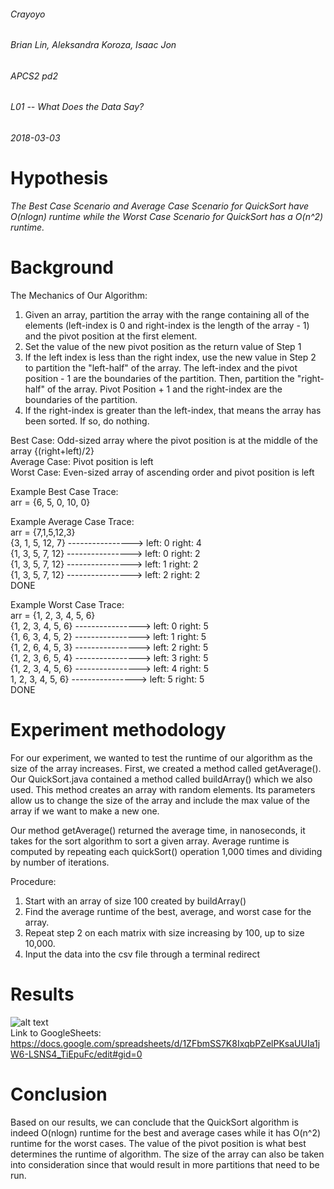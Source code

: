 ###### Crayoyo
###### Brian Lin, Aleksandra Koroza, Isaac Jon  
###### APCS2 pd2
###### L01 -- What Does the Data Say?
###### 2018-03-03

# Hypothesis
*The Best Case Scenario and Average Case Scenario for QuickSort have O(nlogn) runtime while the Worst Case Scenario for QuickSort has a O(n^2) runtime.*

# Background 
The Mechanics of Our Algorithm: 
1) Given an array, partition the array with the range containing all of the elements (left-index is 0 and right-index is the    length of the array - 1) and the pivot position at the first element. 
2) Set the value of the new pivot position as the return value of Step 1 
3) If the left index is less than the right index, use the new value in Step 2 to partition the "left-half" of the array. The    left-index and the pivot position - 1 are the boundaries of the partition. Then, partition the "right-half" of the            array. Pivot Position + 1 and the right-index are the boundaries of the partition. 
4) If the right-index is greater than the left-index, that means the array has been sorted. If so, do nothing. 

Best Case: Odd-sized array where the pivot position is at the middle of the array {(right+left)/2} <br />
Average Case: Pivot position is left <br />
Worst Case: Even-sized array of ascending order and pivot position is left <br />

Example Best Case Trace:  <br />
arr = {6, 5, 0, 10, 0}  <br />

Example Average Case Trace:  <br />
arr = {7,1,5,12,3}    <br />
{3, 1, 5, 12, 7}   ---------------->  left: 0  right: 4  <br />
{1, 3, 5, 7, 12}   ---------------->  left: 0  right: 2  <br />
{1, 3, 5, 7, 12}   ---------------->  left: 1  right: 2  <br />
{1, 3, 5, 7, 12}   ---------------->  left: 2  right: 2  <br />
       DONE

Example Worst Case Trace:  <br />
arr = {1, 2, 3, 4, 5, 6}    <br />
{1, 2, 3, 4, 5, 6}   ---------------->  left: 0  right: 5  <br />
{1, 6, 3, 4, 5, 2}   ---------------->  left: 1  right: 5  <br />
{1, 2, 6, 4, 5, 3}   ---------------->  left: 2  right: 5  <br />
{1, 2, 3, 6, 5, 4}   ---------------->  left: 3  right: 5  <br />
{1, 2, 3, 4, 5, 6}   ---------------->  left: 4  right: 5  <br />
1, 2, 3, 4, 5, 6}   ---------------->  left: 5  right: 5   <br />
       DONE

# Experiment methodology
For our experiment, we wanted to test the runtime of our algorithm as the size of the array increases. 
First, we created a method called getAverage(). Our QuickSort.java contained a method called buildArray() which we also used. This method creates an array with random elements. Its parameters allow us to change the size of the array and include the max value of the array if we want to make a new one.  

Our method getAverage() returned the average time, in nanoseconds, it takes for the sort algorithm to sort a given array. Average runtime is computed by repeating each quickSort() operation 1,000 times and dividing by number of iterations.

Procedure:
1) Start with an array of size 100 created by buildArray()
2) Find the average runtime of the best, average, and worst case for the array.
3) Repeat step 2 on each matrix with size increasing by 100, up to size 10,000.
4) Input the data into the csv file through a terminal redirect


# Results
![alt text](Crayoyo/screenshots/results.png "") <br />
Link to GoogleSheets: https://docs.google.com/spreadsheets/d/1ZFbmSS7K8IxqbPZelPKsaUUIa1jW6-LSNS4_TiEpuFc/edit#gid=0

# Conclusion
Based on our results, we can conclude that the QuickSort algorithm is indeed O(nlogn) runtime for the best and average cases while it has O(n^2) runtime for the worst cases. The value of the pivot position is what best determines the runtime of algorithm. The size of the array can also be taken into consideration since that would result in more partitions that need to be run.
